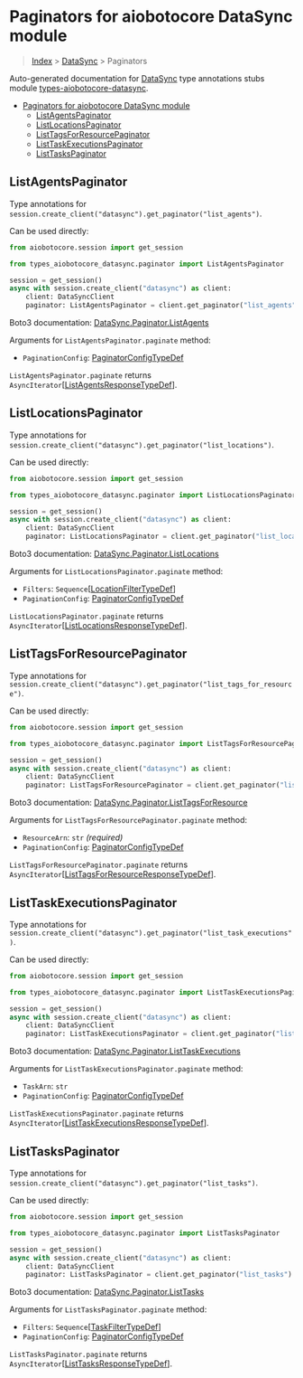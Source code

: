 <a id="paginators-for-aiobotocore-datasync-module"></a>

# Paginators for aiobotocore DataSync module

> [Index](../README.md) > [DataSync](./README.md) > Paginators

Auto-generated documentation for
[DataSync](https://boto3.amazonaws.com/v1/documentation/api/latest/reference/services/datasync.html#DataSync)
type annotations stubs module
[types-aiobotocore-datasync](https://pypi.org/project/types-aiobotocore-datasync/).

- [Paginators for aiobotocore DataSync module](#paginators-for-aiobotocore-datasync-module)
  - [ListAgentsPaginator](#listagentspaginator)
  - [ListLocationsPaginator](#listlocationspaginator)
  - [ListTagsForResourcePaginator](#listtagsforresourcepaginator)
  - [ListTaskExecutionsPaginator](#listtaskexecutionspaginator)
  - [ListTasksPaginator](#listtaskspaginator)

<a id="listagentspaginator"></a>

## ListAgentsPaginator

Type annotations for
`session.create_client("datasync").get_paginator("list_agents")`.

Can be used directly:

```python
from aiobotocore.session import get_session

from types_aiobotocore_datasync.paginator import ListAgentsPaginator

session = get_session()
async with session.create_client("datasync") as client:
    client: DataSyncClient
    paginator: ListAgentsPaginator = client.get_paginator("list_agents")
```

Boto3 documentation:
[DataSync.Paginator.ListAgents](https://boto3.amazonaws.com/v1/documentation/api/latest/reference/services/datasync.html#DataSync.Paginator.ListAgents)

Arguments for `ListAgentsPaginator.paginate` method:

- `PaginationConfig`:
  [PaginatorConfigTypeDef](./type_defs.md#paginatorconfigtypedef)

`ListAgentsPaginator.paginate` returns
`AsyncIterator`\[[ListAgentsResponseTypeDef](./type_defs.md#listagentsresponsetypedef)\].

<a id="listlocationspaginator"></a>

## ListLocationsPaginator

Type annotations for
`session.create_client("datasync").get_paginator("list_locations")`.

Can be used directly:

```python
from aiobotocore.session import get_session

from types_aiobotocore_datasync.paginator import ListLocationsPaginator

session = get_session()
async with session.create_client("datasync") as client:
    client: DataSyncClient
    paginator: ListLocationsPaginator = client.get_paginator("list_locations")
```

Boto3 documentation:
[DataSync.Paginator.ListLocations](https://boto3.amazonaws.com/v1/documentation/api/latest/reference/services/datasync.html#DataSync.Paginator.ListLocations)

Arguments for `ListLocationsPaginator.paginate` method:

- `Filters`:
  `Sequence`\[[LocationFilterTypeDef](./type_defs.md#locationfiltertypedef)\]
- `PaginationConfig`:
  [PaginatorConfigTypeDef](./type_defs.md#paginatorconfigtypedef)

`ListLocationsPaginator.paginate` returns
`AsyncIterator`\[[ListLocationsResponseTypeDef](./type_defs.md#listlocationsresponsetypedef)\].

<a id="listtagsforresourcepaginator"></a>

## ListTagsForResourcePaginator

Type annotations for
`session.create_client("datasync").get_paginator("list_tags_for_resource")`.

Can be used directly:

```python
from aiobotocore.session import get_session

from types_aiobotocore_datasync.paginator import ListTagsForResourcePaginator

session = get_session()
async with session.create_client("datasync") as client:
    client: DataSyncClient
    paginator: ListTagsForResourcePaginator = client.get_paginator("list_tags_for_resource")
```

Boto3 documentation:
[DataSync.Paginator.ListTagsForResource](https://boto3.amazonaws.com/v1/documentation/api/latest/reference/services/datasync.html#DataSync.Paginator.ListTagsForResource)

Arguments for `ListTagsForResourcePaginator.paginate` method:

- `ResourceArn`: `str` *(required)*
- `PaginationConfig`:
  [PaginatorConfigTypeDef](./type_defs.md#paginatorconfigtypedef)

`ListTagsForResourcePaginator.paginate` returns
`AsyncIterator`\[[ListTagsForResourceResponseTypeDef](./type_defs.md#listtagsforresourceresponsetypedef)\].

<a id="listtaskexecutionspaginator"></a>

## ListTaskExecutionsPaginator

Type annotations for
`session.create_client("datasync").get_paginator("list_task_executions")`.

Can be used directly:

```python
from aiobotocore.session import get_session

from types_aiobotocore_datasync.paginator import ListTaskExecutionsPaginator

session = get_session()
async with session.create_client("datasync") as client:
    client: DataSyncClient
    paginator: ListTaskExecutionsPaginator = client.get_paginator("list_task_executions")
```

Boto3 documentation:
[DataSync.Paginator.ListTaskExecutions](https://boto3.amazonaws.com/v1/documentation/api/latest/reference/services/datasync.html#DataSync.Paginator.ListTaskExecutions)

Arguments for `ListTaskExecutionsPaginator.paginate` method:

- `TaskArn`: `str`
- `PaginationConfig`:
  [PaginatorConfigTypeDef](./type_defs.md#paginatorconfigtypedef)

`ListTaskExecutionsPaginator.paginate` returns
`AsyncIterator`\[[ListTaskExecutionsResponseTypeDef](./type_defs.md#listtaskexecutionsresponsetypedef)\].

<a id="listtaskspaginator"></a>

## ListTasksPaginator

Type annotations for
`session.create_client("datasync").get_paginator("list_tasks")`.

Can be used directly:

```python
from aiobotocore.session import get_session

from types_aiobotocore_datasync.paginator import ListTasksPaginator

session = get_session()
async with session.create_client("datasync") as client:
    client: DataSyncClient
    paginator: ListTasksPaginator = client.get_paginator("list_tasks")
```

Boto3 documentation:
[DataSync.Paginator.ListTasks](https://boto3.amazonaws.com/v1/documentation/api/latest/reference/services/datasync.html#DataSync.Paginator.ListTasks)

Arguments for `ListTasksPaginator.paginate` method:

- `Filters`:
  `Sequence`\[[TaskFilterTypeDef](./type_defs.md#taskfiltertypedef)\]
- `PaginationConfig`:
  [PaginatorConfigTypeDef](./type_defs.md#paginatorconfigtypedef)

`ListTasksPaginator.paginate` returns
`AsyncIterator`\[[ListTasksResponseTypeDef](./type_defs.md#listtasksresponsetypedef)\].
